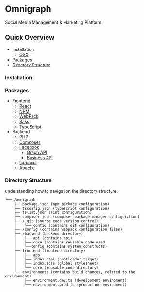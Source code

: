 # Omnigraph
Social Media Management & Marketing Platform

## Quick Overview
- Installation
  - [OSX](#installation)
- [Packages](#packages)
- [Directory Structure](#directory-structure)

### Installation


### Packages
- Frontend
  - [React](https://github.com/facebook/react)
  - [NPM](https://github.com/npm/cli)
  - [WebPack](https://github.com/webpack)
  - [Sass](https://github.com/sass/sass)
  - [TypeScript](https://github.com/Microsoft/TypeScript)
- Backend
  - [PHP](https://github.com/php)
  - [Composer](https://github.com/composer/composer)
  - [Facebook](https://github.com/facebook?utf8=%E2%9C%93&q=&type=&language=php)
    - [Graph API](https://github.com/facebook/php-graph-sdk)
    - [Business API](https://github.com/facebook/facebook-php-business-sdk)
   - [Icobucci](https://github.com/lcobucci/jwt)
  - [Apache](https://github.com/apache/httpd)


### Directory Structure
understanding how to navigation the directory structure.

```
└── /omnigraph
    ├── package.json (npm package configuration)
    ├── tsconfig.json (typescript configuration)
    ├── tslint.json (lint configuration)
    ├── composer.json (composer package manager configuration)
    ├── /.git (source code version control)
    │    └── config (contains git configuration)
    ├── /config (contains webpack configuration files)
    ├── /backend (backend directory)
    │    ├── api (contains api)
    │    ├── core (contains reusable code used
    │    └──config (contains system constructs)
    ├── frontend (frontend directory)
    │    ├── app
    │    ├── index.html (bootloader target)
    │    ├── index.scss (global stylesheet)
    │    └── core (reusable code directory)
    └── environments (contains build changes, related to the environment)
         ├── environment.dev.ts (development enviroment)
         └── environment.prod.ts (production enviroment)
 ```

